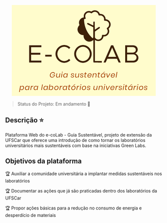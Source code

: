 <p align="center">
  <img src="web/img/titulo.png">
</p>

> Status do Projeto: Em andamento :construction:

## Descrição :star:

Plataforma Web do e-coLab - Guia Sustentável, projeto de extensão da UFSCar que oferece uma 
introdução de como tornar os laboratórios universitários mais sustentáveis com base na iniciativas Green Labs. 

## Objetivos da plataforma

:trophy: Auxiliar a comunidade universitária a implantar medidas sustentáveis nos laboratórios

:trophy: Documentar as ações que já são praticadas dentro dos laboratórios da UFSCar

:trophy: Propor ações básicas para a redução no consumo de energia e desperdício de materiais
